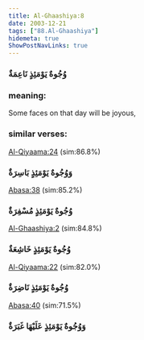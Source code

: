 ```yaml
---
title: Al-Ghaashiya:8
date: 2003-12-21
tags: ["88.Al-Ghaashiya"]
hidemeta: true 
ShowPostNavLinks: true 
---
```

### وُجُوهٌ يَوْمَئِذٍ نَاعِمَةٌ
### meaning: 
Some faces on that day will be joyous,
### similar verses: 

[Al-Qiyaama:24](/75/24) (sim:86.8%)

### وَوُجُوهٌ يَوْمَئِذٍ بَاسِرَةٌ

[Abasa:38](/80/38) (sim:85.2%)

### وُجُوهٌ يَوْمَئِذٍ مُسْفِرَةٌ

[Al-Ghaashiya:2](/88/2) (sim:84.8%)

### وُجُوهٌ يَوْمَئِذٍ خَاشِعَةٌ

[Al-Qiyaama:22](/75/22) (sim:82.0%)

### وُجُوهٌ يَوْمَئِذٍ نَاضِرَةٌ

[Abasa:40](/80/40) (sim:71.5%)

### وَوُجُوهٌ يَوْمَئِذٍ عَلَيْهَا غَبَرَةٌ
